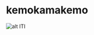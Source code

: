 # kemokamakemo
![alt ITI](https://thumbs.dreamstime.com/b/two-cute-golden-retriever-puppies-playing-photo-45116795.jpg)
